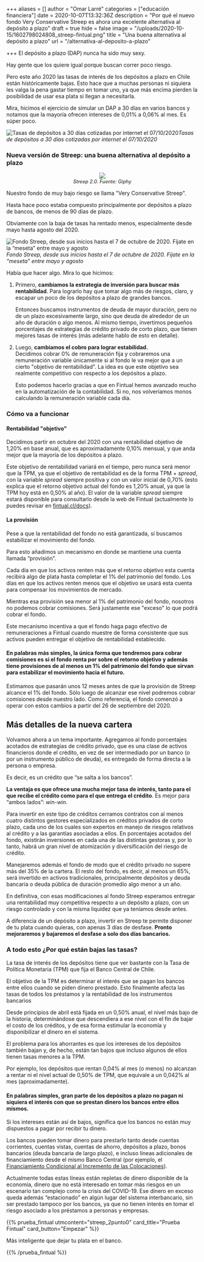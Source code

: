 +++
aliases = []
author = "Omar Larré"
categories = ["educación financiera"]
date = 2020-10-07T13:32:36Z
description = "Por qué el nuevo fondo Very Conservative Streep es ahora una excelente alternativa al depósito a plazo"
draft = true
hide = false
image = "/uploads/2020-10-15/1602798024808_streep-fintual.png"
title = "Una buena alternativa al depósito a plazo"
url = "/alternativa-al-deposito-a-plazo"

+++
El depósito a plazo (DAP) nunca ha sido muy sexy.

Hay gente que los quiere igual porque buscan correr poco riesgo.

Pero este año 2020 las tasas de interés de los depósitos a plazo en Chile están históricamente bajas. Esto hace que a muchas personas ni siquiera les valga la pena gastar tiempo en tomar uno, ya que más encima pierden la posibilidad de usar esa plata si llegan a necesitarla.

Mira, hicimos el ejercicio de simular un DAP a 30 días en varios bancos y notamos que la mayoría ofrecen intereses de 0,01% a 0,06% al mes. Es súper poco.

![Tasas de depósitos a 30 días cotizadas por internet el 07/10/2020](/uploads/2020-10-08/tasas-depositos-a-plazo-bancarios-a-30-dias.png)_Tasas de depósitos a 30 días cotizadas por internet el 07/10/2020_

### Nueva versión de Streep: una buena alternativa al depósito a plazo

<div style="text-align:center"> <figure> <img src="/uploads/2020-10-08/meryl.png"> <figcaption style="display:block;text-align:center;font-size:.8rem"><i>Streep 2.0. Fuente: Giphy</i></figcaption> </figure> </div>

Nuestro fondo de muy bajo riesgo se llama "Very Conservative Streep".

Hasta hace poco estaba compuesto principalmente por depósitos a plazo de bancos, de menos de 90 días de plazo.

Obviamente con la baja de tasas ha rentado menos, especialmente desde mayo hasta agosto del 2020.

![Fondo Streep, desde sus inicios hasta el 7 de octubre de 2020. Fíjate en la “meseta” entre mayo y agosto](/uploads/2020-10-08/meseta-streep.png)_Fondo Streep, desde sus inicios hasta el 7 de octubre de 2020. Fíjate en la “meseta” entre mayo y agosto_

Había que hacer algo. Mira lo que hicimos:

1. Primero, **cambiamos la estrategia de inversión para buscar más rentabilidad**.
   Para lograrlo hay que tomar algo más de riesgos, claro, y escapar un poco de los depósitos a plazo de grandes bancos.

   Entonces buscamos instrumentos de deuda de mayor duración, pero no de un plazo excesivamente largo, sino que deuda de alrededor de un año de duración o algo menos. Al mismo tiempo, invertimos pequeños porcentajes de estrategias de crédito privado de corto plazo, que tienen mejores tasas de interés (más adelante hablo de esto en detalle).

2. Luego, **cambiamos el cobro para lograr estabilidad.**  
   Decidimos cobrar 0% de remuneración fija y cobraremos una remuneración variable únicamente si al fondo le va mejor que a un cierto "objetivo de rentabilidad". La idea es que este objetivo sea realmente competitivo con respecto a los depósitos a plazo.

   Esto podemos hacerlo gracias a que en Fintual hemos avanzado mucho en la automatización de la contabilidad. Si no, nos volveríamos monos calculando la remuneración variable cada día.

### Cómo va a funcionar

#### Rentabilidad "objetivo"

Decidimos partir en octubre del 2020 con una rentabilidad objetivo de 1,20% en base anual, que es aproximadamente 0,10% mensual, y que anda mejor que la mayoría de los depósitos a plazo.

Este objetivo de rentabilidad variará en el tiempo, pero nunca será menor que la TPM, ya que el objetivo de rentabilidad es de la forma TPM + _spread_, con la variable _spread_ siempre positiva y con un valor inicial de 0,70% (esto explica que el retorno objetivo actual del fondo es 1,20% anual, ya que la TPM hoy está en 0,50% al año). El valor de la variable _spread_ siempre estará disponible para consultarlo desde la web de Fintual (actualmente lo puedes revisar en [fintual.cl/docs](https://www.fintual.com/docs)).

#### La provisión

Pese a que la rentabilidad del fondo no está garantizada, sí buscamos estabilizar el movimiento del fondo.

Para esto añadimos un mecanismo en donde se mantiene una cuenta llamada “provisión”.

Cada día en que los activos renten más que el retorno objetivo esta cuenta recibirá algo de plata hasta completar el 1% del patrimonio del fondo.
Los días en que los activos renten menos que el objetivo se usará esta cuenta para compensar los movimientos de mercado.

Mientras esa provisión sea menor al 1% del patrimonio del fondo, nosotros no podemos cobrar comisiones. Será justamente ese "exceso" lo que podrá cobrar el fondo.

Este mecanismo incentiva a que el fondo haga pago efectivo de remuneraciones a Fintual cuando muestre de forma consistente que sus activos pueden entregar el objetivo de rentabilidad establecido.

#### **En palabras más simples, la única forma que tendremos para cobrar comisiones es si el fondo renta por sobre el retorno objetivo y además tiene provisiones de al menos un 1% del patrimonio del fondo que sirvan para estabilizar el movimiento hacia el futuro.**

Estimamos que pasarán unos 12 meses antes de que la provisión de Streep alcance el 1% del fondo. Sólo luego de alcanzar ese nivel podremos cobrar comisiones desde nuestro lado. Como referencia, el fondo comenzó a operar con estos cambios a partir del 26 de septiembre del 2020.

## Más detalles de la nueva cartera

Volvamos ahora a un tema importante. Agregamos al fondo porcentajes acotados de estrategias de crédito privado, que es una clase de activos financieros donde el crédito, en vez de ser intermediado por un banco (o por un instrumento público de deuda), es entregado de forma directa a la persona o empresa.

Es decir, es un crédito que “se salta a los bancos”.

**La ventaja es que ofrece una mucha mejor tasa de interés, tanto para el que recibe el crédito como para el que entrega el crédito**. Es mejor para “ambos lados”: _win-win_.

Para invertir en este tipo de créditos cerramos contratos con al menos cuatro distintos gestores especializados en créditos privados de corto plazo, cada uno de los cuales son expertos en manejo de riesgos relativos al crédito y a las garantías asociadas a ellos. En porcentajes acotados del fondo, existirán inversiones en cada una de las distintas gestoras y, por lo tanto, habrá un gran nivel de atomización y diversificación del riesgo de crédito.

Manejaremos además el fondo de modo que el crédito privado no supere más del 35% de la cartera. El resto del fondo, es decir, al menos un 65%, será invertido en activos tradicionales, principalmente depósitos y deuda bancaria o deuda pública de duración promedio algo menor a un año.

En definitiva, con esas modificaciones al fondo Streep esperamos entregar una rentabilidad muy competitiva respecto a un depósito a plazo, con un riesgo controlado y con la misma liquidez que ya teníamos desde antes.

A diferencia de un depósito a plazo, invertir en Streep te permite disponer de tu plata cuando quieras, con apenas 3 días de desfase. **Pronto mejoraremos y bajaremos el desfase a solo dos días bancarios.**

### A todo esto ¿Por qué están bajas las tasas?

La tasa de interés de los depósitos tiene que ver bastante con la Tasa de Política Monetaria (TPM) que fija el Banco Central de Chile.

El objetivo de la TPM es determinar el interés que se pagan los bancos entre ellos cuando se piden dinero prestado. Esto finalmente afecta las tasas de todos los préstamos y la rentabilidad de los instrumentos bancarios

Desde principios de abril está fijada en un 0,50% anual, el nivel más bajo de la historia, determinándose que descendiera a ese nivel con el fin de bajar el costo de los créditos, y de esa forma estimular la economía y disponibilizar el dinero en el sistema.

El problema para los ahorrantes es que los intereses de los depósitos también bajan y, de hecho, están tan bajos que incluso algunos de ellos tienen tasas menores a la TPM.

Por ejemplo, los depósitos que rentan 0,04% al mes (o menos) no alcanzan a rentar ni el nivel actual de 0,50% de TPM, que equivale a un 0,042% al mes (aproximadamente).

#### En palabras simples, gran parte de los depósitos a plazo no pagan ni siquiera el interés con que se prestan dinero los bancos entre ellos mismos.

Si los intereses están así de bajos, significa que los bancos no están muy dispuestos a pagar por recibir tu dinero.

Los bancos pueden tomar dinero para prestarlo tanto desde cuentas corrientes, cuentas vistas, cuentas de ahorro, depósitos a plazo, bonos bancarios (deuda bancaria de largo plazo), e incluso líneas adicionales de financiamiento desde el mismo Banco Central (por ejemplo, el [Financiamiento Condicional al Incremento de las Colocaciones](https://www.bcentral.cl/contenido/-/detalle/banco-central-informa-condiciones-de-la-facilidad-de-credito-condicional-al-incremento-de-las-colocaciones-fcic-y-medidas-complementarias)).

Actualmente todas estas líneas están repletas de dinero disponible de la economía, dinero que no está interesado en tomar más riesgos en un escenario tan complejo como la crisis del COVID-19. Ese dinero en exceso queda además “estacionado” en algún lugar del sistema interbancario, sin ser prestado tampoco por los bancos, ya que no tienen interés en tomar el riesgo asociado a los préstamos a personas y empresas.

{{% prueba_fintual
utmcontent="streep_2punto0"
card_title="Prueba Fintual"
card_button="Empezar" %}}

Más inteligente que dejar tu plata en el banco.

{{% /prueba_fintual %}}